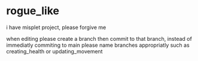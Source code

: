 # rogue_like

i have misplet project, please forgive me

when editing please create a branch then commit to that branch, instead of immediatly commiting to main
please name branches appropriatly such as creating_health or updating_movement
